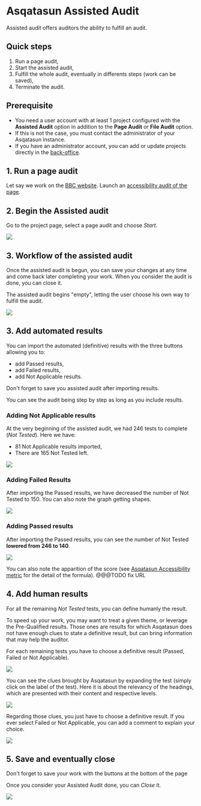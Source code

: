 # Asqatasun Assisted Audit

Assisted audit offers auditors the ability to fulfill an audit. 

## Quick steps

1. Run a page audit,
1. Start the assisted audit,
1. Fulfill the whole audit, eventually in differents steps (work can be saved),
1. Terminate the audit.

## Prerequisite
* You need a user account with at least 1 project configured with the **Assisted Audit** option in addition to the **Page Audit** or **File Audit** option.
* If this is not the case, you must contact the administrator of your Asqatasun instance.
* If you have an administrator account, you can add or update projects directly in the [back-office](../50_Administrator_doc/backoffice.md).

## 1. Run a page audit

Let say we work on the [BBC website](http://www.bbc.com/). Launch an 
[accessibility audit of the page](userdoc-03-page-audit.md).

## 2. Begin the Assisted audit

Go to the project page, select a page audit and choose *Start*.

![](Images/screenshot_20150310_ASQATASUN_ASSISTED_AUDIT_step_A.png)

## 3. Workflow of the assisted audit

Once the assisted audit is begun, you can save your changes at any time and come
back later completing your work. When you consider the audit is done, you can close it.

The assisted audit begins "empty", letting the user choose his own way to fulfill
the audit. 

![](Images/screenshot_20150310_ASQATASUN_ASSISTED_AUDIT_step_B_empty.png)

## 3. Add automated results

You can import the automated (definitive) results with the three buttons allowing you to:

* add Passed results,
* add Failed results,
* add Not Applicable results.

Don't forget to save you assisted audit after importing results.

You can see the audit being step by step as long as you include results.

### Adding Not Applicable results

At the very beginning of the assisted audit, we had 246 tests to complete (*Not Tested*).
Here we have:

* 81 Not Applicable results imported,
* There are 165 Not Tested left.

![](Images/screenshot_20150310_ASQATASUN_ASSISTED_AUDIT_step_C_Results_NA_added.png)

### Adding Failed Results

After importing the Passed results, we have decreased the number of Not Tested to 150. You can also note the graph getting shapes.

![](Images/screenshot_20150310_ASQATASUN_ASSISTED_AUDIT_step_D_Results_Failed_added.png)

### Adding Passed results

After importing the Passed results, you can see the number of Not Tested 
**lowered from 246 to 140**.

![](Images/screenshot_20150310_ASQATASUN_ASSISTED_AUDIT_step_E_Results_Passed_added.png)

You can also note the apparition of the score (see [Asqatasun Accessibility metric](userdoc-08-score-asqatasun-meter.md)
for the detail of the formula). @@@TODO fix URL

## 4. Add human results

For all the remaining *Not Tested* tests, you can define humanly the result.

To speed up your work, you may want to treat a given theme, or leverage the Pre-Qualified
results. Those ones are results for which Asqatasun does not have enough clues to state
a definitive result, but can bring information that may help the auditor.

For each remaining tests you have to choose a definitive result (Passed, Failed 
or Not Applicable).

![](Images/screenshot_20150310_ASQATASUN_ASSISTED_AUDIT_step_F_override0.png)

You can see the clues brought by Asqatasun by expanding the test (simply click on 
the label of the test). Here it is about the relevancy of the headings, which are
presented with their content and respective levels.

![](Images/screenshot_20150310_ASQATASUN_ASSISTED_AUDIT_step_G_override1.png)

Regarding those clues, you just have to choose a definitive result. If you ever
select Failed or Not Applicable, you can add a comment to explain your choice.

![](Images/screenshot_20150310_ASQATASUN_ASSISTED_AUDIT_step_H_override_comment.png)

## 5. Save and eventually close

Don't forget to save your work with the buttons at the bottom of the page

Once you consider your Assisted Audit done, you can *Close* it.

![](Images/screenshot_20150310_ASQATASUN_ASSISTED_AUDIT_step_I_buttons_save_close.png)
